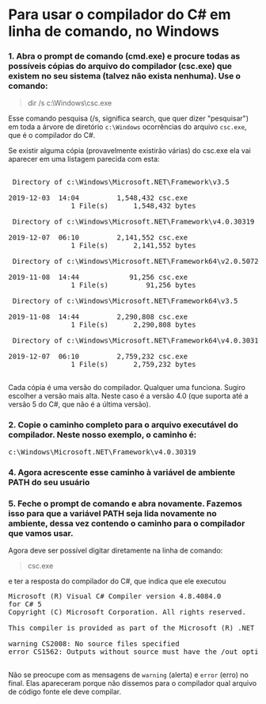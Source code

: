 # Para usar o compilador do C# em linha de comando, no Windows

### 1. Abra o prompt de comando (cmd.exe) e procure todas as possíveis cópias do arquivo do compilador (csc.exe) que existem no seu sistema (talvez não exista nenhuma). Use o comando:


> dir /s c:\Windows\csc.exe


Esse comando pesquisa (/s, significa search, que quer dizer "pesquisar") em toda a árvore de diretório <code>c:\Windows</code> ocorrências do arquivo <code>csc.exe</code>, que é o compilador do C#.

Se existir alguma cópia (provavelmente existirão várias) do csc.exe ela vai aparecer em uma listagem parecida com esta:
<pre>

 Directory of c:\Windows\Microsoft.NET\Framework\v3.5

2019-12-03  14:04         1,548,432 csc.exe
               1 File(s)      1,548,432 bytes

 Directory of c:\Windows\Microsoft.NET\Framework\v4.0.30319

2019-12-07  06:10         2,141,552 csc.exe
               1 File(s)      2,141,552 bytes

 Directory of c:\Windows\Microsoft.NET\Framework64\v2.0.50727

2019-11-08  14:44            91,256 csc.exe
               1 File(s)         91,256 bytes

 Directory of c:\Windows\Microsoft.NET\Framework64\v3.5

2019-11-08  14:44         2,290,808 csc.exe
               1 File(s)      2,290,808 bytes

 Directory of c:\Windows\Microsoft.NET\Framework64\v4.0.30319

2019-12-07  06:10         2,759,232 csc.exe
               1 File(s)      2,759,232 bytes

</pre>

Cada cópia é uma versão do compilador. Qualquer uma funciona. Sugiro escolher a versão mais alta. Neste caso é a versão 4.0 (que suporta até a versão 5 do C#, que não é a última versão).

### 2. Copie o caminho completo para o arquivo executável do compilador. Neste nosso exemplo, o caminho é:

<pre>
c:\Windows\Microsoft.NET\Framework\v4.0.30319
</pre>

### 4. Agora acrescente esse caminho à variável de ambiente PATH do seu usuário

### 5. Feche o prompt de comando e abra novamente. Fazemos isso para que a variável PATH seja lida novamente no ambiente, dessa vez contendo o caminho para o compilador que vamos usar.

Agora deve ser possível digitar diretamente na linha de comando:

> csc.exe

e ter a resposta do compilador do C#, que indica que ele executou

<pre>
Microsoft (R) Visual C# Compiler version 4.8.4084.0
for C# 5
Copyright (C) Microsoft Corporation. All rights reserved.

This compiler is provided as part of the Microsoft (R) .NET Framework, but only supports language versions up to C# 5, which is no longer the latest version. For compilers that support newer versions of the C# programming language, see http://go.microsoft.com/fwlink/?LinkID=533240

warning CS2008: No source files specified
error CS1562: Outputs without source must have the /out option specified

</pre>

Não se preocupe com as mensagens de <code>warning</code> (alerta) e <code>error</code> (erro) no final. Elas apareceram porque não dissemos para o compilador qual arquivo de código fonte ele deve compilar.